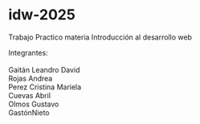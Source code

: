# idw-2025

Trabajo Practico materia Introducción al desarrollo web

Integrantes:
    <br>
    <br>
    Gaitán Leandro David
    <br>
    Rojas Andrea
    <br>
    Perez Cristina Mariela
    <br>
    Cuevas Abril 
    <br>
    Olmos Gustavo
    <br>
    G&#8203;a&#8203;s&#8203;t&#8203;ó&#8203;n&#8203; N&#8203;i&#8203;e&#8203;t&#8203;o